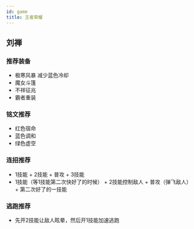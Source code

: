 ```yaml
---
id: game
title: 王者荣耀
---
```


## 刘禅
### 推荐装备
- 极寒风暴 减少蓝色冷却
- 魔女斗篷
- 不祥征兆
- 霸者重装
  
### 铭文推荐
- 红色宿命
- 蓝色调和
- 绿色虚空

### 连招推荐
- 1技能 + 2技能 + 普攻 + 3技能
- 1技能（等1技能第二次快好了的时候） + 2技能控制敌人 + 普攻（弹飞敌人）+ 第二次好了的一技能

### 逃跑推荐
- 先开2技能让敌人眩晕，然后开1技能加速逃跑